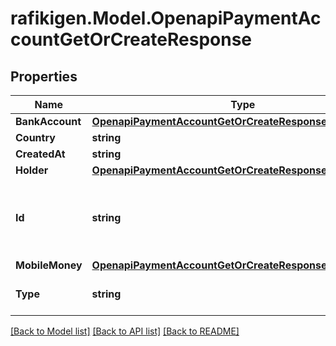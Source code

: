 # rafikigen.Model.OpenapiPaymentAccountGetOrCreateResponse

## Properties

Name | Type | Description | Notes
------------ | ------------- | ------------- | -------------
**BankAccount** | [**OpenapiPaymentAccountGetOrCreateResponseBankAccount**](OpenapiPaymentAccountGetOrCreateResponseBankAccount.md) |  | [optional] 
**Country** | **string** |  | [optional] 
**CreatedAt** | **string** |  | [optional] 
**Holder** | [**OpenapiPaymentAccountGetOrCreateResponseHolder**](OpenapiPaymentAccountGetOrCreateResponseHolder.md) |  | [optional] 
**Id** | **string** | The newly created payment account unique identifier | [optional] 
**MobileMoney** | [**OpenapiPaymentAccountGetOrCreateResponseMobileMoney**](OpenapiPaymentAccountGetOrCreateResponseMobileMoney.md) |  | [optional] 
**Type** | **string** |  | [optional] [default to "MOBILE_MONEY"]

[[Back to Model list]](../README.md#documentation-for-models) [[Back to API list]](../README.md#documentation-for-api-endpoints) [[Back to README]](../README.md)

